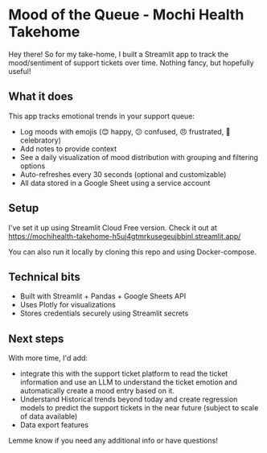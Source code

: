 # Mood of the Queue - Mochi Health Takehome

Hey there! So for my take-home, I built a Streamlit app to track the mood/sentiment of support tickets over time. Nothing fancy, but hopefully useful!

## What it does

This app tracks emotional trends in your support queue:

- Log moods with emojis (😊 happy, 😕 confused, 😠 frustrated, 🎉 celebratory)
- Add notes to provide context
- See a daily visualization of mood distribution with grouping and filtering options
- Auto-refreshes every 30 seconds (optional and customizable)
- All data stored in a Google Sheet using a service account

## Setup 

I've set it up using Streamlit Cloud Free version. Check it out at https://mochihealth-takehome-h5uj4gtmrkusegeujbbjnl.streamlit.app/

You can also run it locally by cloning this repo and using Docker-compose. 

## Technical bits

- Built with Streamlit + Pandas + Google Sheets API
- Uses Plotly for visualizations
- Stores credentials securely using Streamlit secrets

## Next steps

With more time, I'd add:
- integrate this with the support ticket platform to read the ticket information and use an LLM to understand the ticket emotion and automatically create a mood entry based on it. 
- Understand Historical trends beyond today and create regression models to predict the support tickets in the near future (subject to scale of data available)
- Data export features

Lemme know if you need any additional info or have questions!
